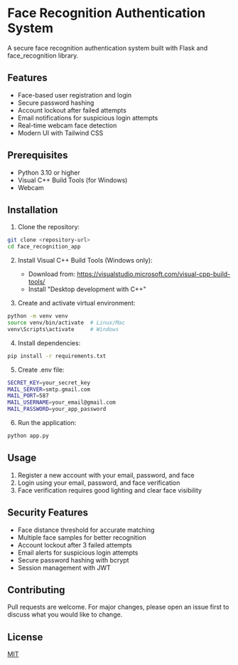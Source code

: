 # Face Recognition Authentication System

A secure face recognition authentication system built with Flask and face_recognition library.

## Features

- Face-based user registration and login
- Secure password hashing
- Account lockout after failed attempts
- Email notifications for suspicious login attempts
- Real-time webcam face detection
- Modern UI with Tailwind CSS

## Prerequisites

- Python 3.10 or higher
- Visual C++ Build Tools (for Windows)
- Webcam

## Installation

1. Clone the repository:
```bash
git clone <repository-url>
cd face_recognition_app
```

2. Install Visual C++ Build Tools (Windows only):
   - Download from: https://visualstudio.microsoft.com/visual-cpp-build-tools/
   - Install "Desktop development with C++"

3. Create and activate virtual environment:
```bash
python -m venv venv
source venv/bin/activate  # Linux/Mac
venv\Scripts\activate     # Windows
```

4. Install dependencies:
```bash
pip install -r requirements.txt
```

5. Create .env file:
```bash
SECRET_KEY=your_secret_key
MAIL_SERVER=smtp.gmail.com
MAIL_PORT=587
MAIL_USERNAME=your_email@gmail.com
MAIL_PASSWORD=your_app_password
```

6. Run the application:
```bash
python app.py
```

## Usage

1. Register a new account with your email, password, and face
2. Login using your email, password, and face verification
3. Face verification requires good lighting and clear face visibility

## Security Features

- Face distance threshold for accurate matching
- Multiple face samples for better recognition
- Account lockout after 3 failed attempts
- Email alerts for suspicious login attempts
- Secure password hashing with bcrypt
- Session management with JWT

## Contributing

Pull requests are welcome. For major changes, please open an issue first to discuss what you would like to change.

## License

[MIT](https://choosealicense.com/licenses/mit/) 